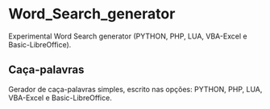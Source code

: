 # Word_Search_generator

Experimental Word Search generator (PYTHON, PHP, LUA, VBA-Excel e Basic-LibreOffice).

## Caça-palavras

Gerador de caça-palavras simples, escrito nas opções: PYTHON, PHP, LUA, VBA-Excel e Basic-LibreOffice.
